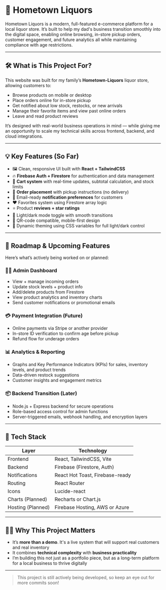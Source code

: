 # 🍷 Hometown Liquors

Hometown Liquors is a modern, full-featured e-commerce platform for a local liquor store. It’s built to help my dad's business transition smoothly into the digital space, enabling online browsing, in-store pickup orders, customer engagement, and future analytics all while maintaining compliance with age restrictions.

---

## 🛠️ What is This Project For?

This website was built for my family’s **Hometown-Liquors** liquor store, allowing customers to:

- Browse products on mobile or desktop
- Place orders online for in-store pickup
- Get notified about low stock, restocks, or new arrivals
- Manage their favorite items and view past online orders
- Leave and read product reviews

It’s designed with real-world business operations in mind — while giving me an opportunity to scale my technical skills across frontend, backend, and cloud integrations.

---

## 💡 Key Features (So Far)

- 🖼️ Clean, responsive UI built with **React + TailwindCSS**
- 🔥 **Firebase Auth + Firestore** for authentication and data management
- 🛒 **Cart system** with real-time updates, subtotal calculation, and stock limits
- 🧾 **Order placement** with pickup instructions (no delivery)
- 🔔 Email-ready **notification preferences** for customers
- ❤️ Favorites system using Firestore array logic
- ⭐ Product **reviews + star ratings**
- 🌙 Light/dark mode toggle with smooth transitions
- 📱 QR-code compatible, mobile-first design
- 🎨 Dynamic theming using CSS variables for full light/dark control

---

## 🧭 Roadmap & Upcoming Features

Here’s what’s actively being worked on or planned:

### 🧑‍💼 Admin Dashboard

- View + manage incoming orders
- Update stock levels + product info
- Add/delete products from Firestore
- View product analytics and inventory charts
- Send customer notifications or promotional emails

### 💳 Payment Integration (Future)

- Online payments via Stripe or another provider
- In-store ID verification to confirm age before pickup
- Refund flow for underage orders

### 📊 Analytics & Reporting

- Graphs and Key Performance Indicators (KPIs) for sales, inventory levels, and product trends
- Data-driven restock suggestions
- Customer insights and engagement metrics

### 📦 Backend Transition (Later)

- Node.js + Express backend for secure operations
- Role-based access control for admin functions
- Server-triggered emails, webhook handling, and encryption layers

---

## 🧱 Tech Stack

| Layer             | Technology                      |
| ----------------- | ------------------------------- |
| Frontend          | React, TailwindCSS, Vite        |
| Backend           | Firebase (Firestore, Auth)      |
| Notifications     | React Hot Toast, Firebase-ready |
| Routing           | React Router                    |
| Icons             | Lucide-react                    |
| Charts (Planned)  | Recharts or Chart.js            |
| Hosting (Planned) | Firebase Hosting, AWS or Azure  |

---

## 🧑‍💻 Why This Project Matters

- It’s **more than a demo**. It's a live system that will support real customers and real inventory
- It combines **technical complexity** with **business practicality**
- I’m building this not just as a portfolio piece, but as a long-term platform for a local business to thrive digitally

---

> This project is still actively being developed, so keep an eye out for more commits soon!
